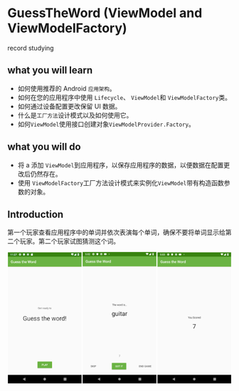 # GuessTheWord (ViewModel and ViewModelFactory)
record studying

what you will learn
------------
- 如何使用推荐的 Android `应用架构`。
- 如何在您的应用程序中使用 `Lifecycle`、 `ViewModel`和 `ViewModelFactory`类。
- 如何通过设备配置更改保留 UI 数据。
- 什么是`工厂方法`设计模式以及如何使用它。
- 如何`ViewModel`使用接口创建对象`ViewModelProvider.Factory`。

what you will do
------------
- 将 a 添加 `ViewModel`到应用程序，以保存应用程序的数据，以便数据在配置更改后仍然存在。
- 使用 `ViewModelFactory`工厂方法设计模式来实例化`ViewModel`带有构造函数参数的对象。

Introduction
------------
第一个玩家查看应用程序中的单词并依次表演每个单词，确保不要将单词显示给第二个玩家。第二个玩家试图猜测这个词。

![Image Description](app/src/main/res/img.png)

